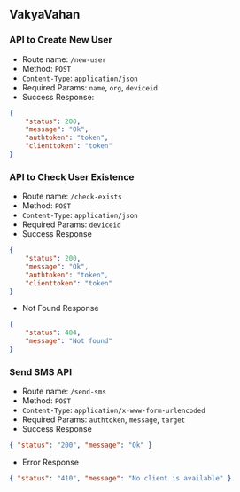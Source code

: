 
## VakyaVahan
### API to Create New User
- Route name: `/new-user`
- Method: `POST`
- `Content-Type`: `application/json`
- Required Params: `name`, `org`, `deviceid`
- Success Response: 
```json
{
    "status": 200,
    "message": "Ok",
    "authtoken": "token",
    "clienttoken": "token"
}
```
### API to Check User Existence
- Route name: `/check-exists`
- Method: `POST`
- `Content-Type`: `application/json`
- Required Params: `deviceid`
- Success Response
```json
{
    "status": 200,
    "message": "Ok",
    "authtoken": "token",
    "clienttoken": "token"
}
```
- Not Found Response
```json
{
    "status": 404,
    "message": "Not found"
}
```

### Send SMS API
- Route name: `/send-sms`
- Method: `POST`
- `Content-Type`: `application/x-www-form-urlencoded`
- Required Params: `authtoken`, `message`, `target`
- Success Response
```json
{ "status": "200", "message": "Ok" }
```
- Error Response
```json
{ "status": "410", "message": "No client is available" }
```